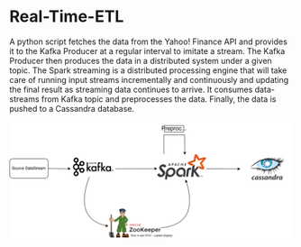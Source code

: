 # Real-Time-ETL
A python script fetches the data from the Yahoo! Finance API and provides it to the Kafka Producer at a regular interval to imitate a stream. The Kafka Producer then produces the data in a distributed system under a given topic. The Spark streaming is a distributed processing engine that will take care of running input streams incrementally and continuously and updating the final result as streaming data continues to arrive. It consumes data-streams from Kafka topic and preprocesses the data. Finally, the data is pushed to a Cassandra database.

![alt text](https://github.com/srblodhi/real-time-etl/blob/main/Data_Stream.svg?raw=true)

